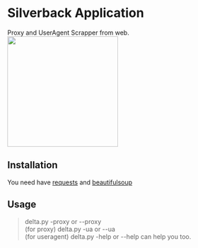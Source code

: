 # Silverback Application
Proxy and UserAgent Scrapper from web. </br>
<img src="https://media.giphy.com/media/S98YrwMDx5k9Brpfnc/giphy.gif" width="250" height="250" /> </br>

## Installation
You need have [requests](https://pypi.org/project/requests/) and [beautifulsoup](https://pypi.org/project/beautifulsoup4/) </br>

## Usage

> delta.py -proxy or --proxy </br> (for proxy)
> delta.py -ua or --ua </br> (for useragent)
> delta.py -help or --help can help you too.
